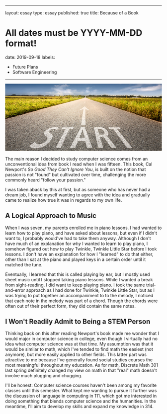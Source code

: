 
---
layout: essay
type: essay
published: true
title: Because of a Book
# All dates must be YYYY-MM-DD format!
date: 2019-09-18
labels:
  - Future Plans
  - Software Engineering
---


<img class="ui medium left floated image" src="../images/whyCS.jpg">

The main reason I decided to study computer science comes from an unconventional idea from book I read when I was fifteen. This book, Cal Newport's *So Good They Can't Ignore You*, is built on the notion that passion is not "found" but cultivated over time, challenging the more commonly heard "follow your passion."

I was taken aback by this at first, but as someone who has never had a dream job, I found myself wanting to agree with the idea and gradually came to realize how true it was in regards to my own life. 

## A Logical Approach to Music

When I was seven, my parents enrolled me in piano lessons. I had wanted to learn how to play piano, and have asked about lessons, but even if I didn't want to, I probably would've had to take them anyway. Although I don't have much of an explanation for *why* I wanted to learn to play piano, I somehow figured out how to play Twinkle, Twinkle Little Star before I took lessons. I don't have an explanation for how I "learned" to do that either, other than I sat at the piano and played keys in a certain order until it matched the tune. 

Eventually, I learned that this is called playing by ear, but I mostly used sheet music until I stopped taking piano lessons. While I wanted a break from sight-reading, I did want to keep playing piano. I took the same trial-and-error approach as I had done for Twinkle, Twinkle Little Star, but as I was trying to put together an accompaniment to to the melody, I noticed that each note in the melody was part of a chord. Though the chords were often out of their perfect form, they did contain the same notes. 

## I Won't Readily Admit to Being a STEM Person

Thinking back on this after reading Newport's book made me wonder that I would major in computer science in college, even though I virtually had no idea what computer science was at that time. My assumption was that it would be similar to math, which I've tended to find math the easiest (not anymore), but more easily applied to other fields. This latter part was attractive to me because I've generally found social studies courses the most meaningful throughout my education. As for math, Discrete Math 301 last spring definitely changed my view on math in that "real" math doesn't involve much plugging and chugging.

I'll be honest: Computer science courses haven't been among my favorite classes until this semester. What kept me wanting to pursue it further was the discussion of language in computing in 111, which got me interested in doing something that blends computer science and the humanities. In the meantime, I'll aim to develop my skills and expand my knowledge in 314.
